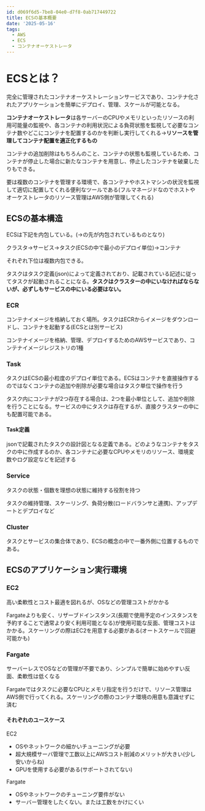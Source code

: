 ```yaml
---
id: d069f6d5-7be8-04e0-d7f8-0ab717449722
title: ECSの基本概要
date: '2025-05-16'
tags:
  - AWS
  - ECS
  - コンテナオーケストレータ
---
```

# ECSとは？

完全に管理されたコンテナオーケストレーションサービスであり、コンテナ化されたアプリケーションを簡単にデプロイ、管理、スケールが可能となる。

**コンテナオーケストレータ**は各サーバーのCPUやメモリといったリソースの利用可能量の監視や、各コンテナの利用状況による負荷状態を監視して必要なコンテナ数やどこにコンテナを配置するのかを判断し実行してくれる→**リソースを管理してコンテナ配置を適正化するもの**

コンテナの追加削除はもちろんのこと、コンテナの状態も監視しているため、コンテナが停止した場合に新たなコンテナを用意し、停止したコンテナを破棄したりもできる。

要は複数のコンテナを管理する環境で、各コンテナやホストマシンの状況を監視して適切に配置してくれる便利なツールである(フルマネージドなのでホストやオーケストレータのリソース管理はAWS側が管理してくれる)

## ECSの基本構造

ECSは下記を内包している。(->の先が内包されているものとなり)

クラスタ->サービス->タスク(ECSの中で最小のデプロイ単位)->コンテナ

それぞれ下位は複数内包できる。

タスクはタスク定義(json)によって定義されており、記載されている記述に従ってタスクが起動されることになる。**タスクはクラスターの中にいなければならないが、必ずしもサービスの中にいる必要はない。**

### ECR

コンテナイメージを格納しておく場所。タスクはECRからイメージをダウンロードし、コンテナを起動する(ECSとは別サービス)

コンテナイメージを格納、管理、デプロイするためのAWSサービスであり、コンテナイメージレジストリの1種

### Task

タスクはECSの最小粒度のデプロイ単位である。ECSはコンテナを直接操作するのではなくコンテナの追加や削除が必要な場合はタスク単位で操作を行う

タスク内にコンテナが2つ存在する場合は、2つを最小単位として、追加や削除を行うことになる。サービスの中にタスクは存在するが、直接クラスターの中にも配置可能である。

#### Task定義

jsonで記載されたタスクの設計図となる定義である。どのようなコンテナをタスクの中に作成するのか、各コンテナに必要なCPUやメモリのリソース、環境変数やログ設定などを記述する


### Service

タスクの状態・個数を理想の状態に維持する役割を持つ

タスクの維持管理、スケーリング、負荷分散(ロードバランサと連携)、アップデートとデプロイなど

### Cluster

タスクとサービスの集合体であり、ECSの概念の中で一番外側に位置するものである。


## ECSのアプリケーション実行環境

### EC2

高い柔軟性とコスト最適を図れるが、OSなどの管理コストがかかる

Fargateよりも安く、リザーブドインスタンス(長期で使用予定のインスタンスを予約することで通常より安く利用可能となる)が使用可能な反面、管理コストはかかる。スケーリングの際はEC2を用意する必要がある(オートスケールで回避可能かも)

### Fargate

サーバーレスでOSなどの管理が不要であり、シンプルで簡単に始めやすい反面、柔軟性は低くなる

Fargateではタスクに必要なCPUとメモリ指定を行うだけで、リソース管理はAWS側で行ってくれる。スケーリングの際のコンテナ環境の用意も意識せずに済む

#### それぞれのユースケース

EC2

* OSやネットワークの細かいチューニングが必要
* 超大規模サーバ管理で工数以上にAWSコスト削減のメリットが大きい(少し安いからね)
* GPUを使用する必要がある(サポートされてない)

Fargate

* OSやネットワークのチューニング要件がない
* サーバー管理をしたくない。または工数をかけにくい
